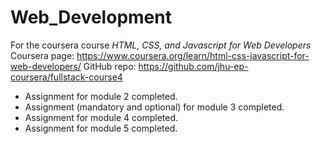 # Web_Development
For the coursera course *HTML, CSS, and Javascript for Web Developers*
Coursera page: https://www.coursera.org/learn/html-css-javascript-for-web-developers/
GitHub repo: https://github.com/jhu-ep-coursera/fullstack-course4

* Assignment for module 2 completed.
* Assignment (mandatory and optional) for module 3 completed.
* Assignment for module 4 completed.
* Assignment for module 5 completed.

